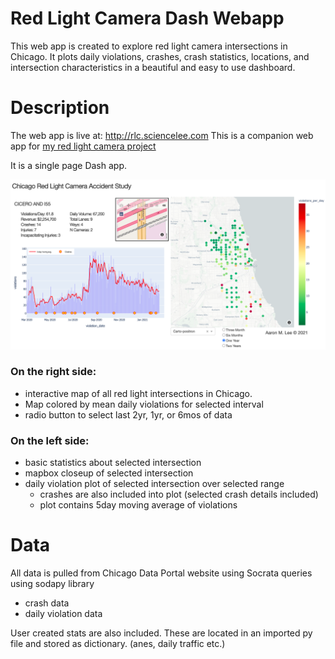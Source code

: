 # Red Light Camera Dash Webapp
This web app is created to explore red light camera intersections in Chicago.  It plots daily violations, crashes, crash statistics, locations, and intersection characteristics in a beautiful and easy to use dashboard.  

# Description
The web app is live at: http://rlc.sciencelee.com
This is a companion web app for [my red light camera project](https://github.com/sciencelee/chicago_rlc)

It is a single page Dash app.

<a href='http://rlc.sciencelee.com'>
  <img src='https://github.com/sciencelee/Red-Light-Camera-Dash-webapp/blob/master/assets/web_app_screenshot.png'></img>
</a>


### On the right side: 
- interactive map of all red light intersections in Chicago.
- Map colored by mean daily violations for selected interval
- radio button to select last 2yr, 1yr, or 6mos of data

### On the left side:
- basic statistics about selected intersection
- mapbox closeup of selected intersection
- daily violation plot of selected intersection over selected range
  - crashes are also included into plot (selected crash details included)
  - plot contains 5day moving average of violations

# Data 
All data is pulled from Chicago Data Portal website using Socrata queries using sodapy library
- crash data
- daily violation data

User created stats are also included. These are located in an imported py file and stored as dictionary. (anes, daily traffic etc.)
